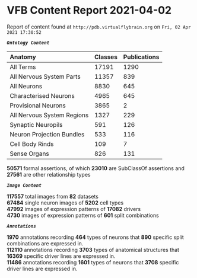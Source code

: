 
VFB Content Report 2021-04-02
=============================


Report of content found at ``http://pdb.virtualflybrain.org`` on ``Fri, 02 Apr 2021 17:30:52``  
  
***``Ontology Content``***  

|Anatomy|Classes|Publications|
| :--- | :--- | :--- |
|All Terms|17191|1290|
|All Nervous System Parts|11357|839|
|All Neurons|8830|645|
|Characterised Neurons|4965|645|
|Provisional Neurons|3865|2|
|All Nervous System Regions|1327|229|
|Synaptic Neuropils|591|126|
|Neuron Projection Bundles|533|116|
|Cell Body Rinds|109|7|
|Sense Organs|826|131|
  
  
**50571** formal assertions, of which **23010** are SubClassOf assertions and **27561** are other relationship types  
  
***``Image Content``***  
  
**117557** total images from **82** datasets  
**67484** single neuron images of **5202** cell types  
**47992** images of expression patterns of **17082** drivers  
**4730** images of expression patterns of **601** split combinations  
  
***``Annotations``***  
  
**1970** annotations recording **464** types of neurons that **890** specific split combinations are expressed in.  
**112110** annotations recording **3703** types of anatomical structures that **16369** specific driver lines are expressed in.  
**11486** annotations recording **1601** types of neurons that **3708** specific driver lines are expressed in.